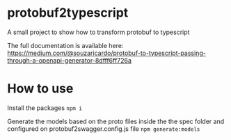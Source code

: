 # protobuf2typescript
A small project to show how to transform protobuf to typescript

The full documentation is available here: https://medium.com/@souzaricardo/protobuf-to-typescript-passing-through-a-openapi-generator-8dfff6ff726a

# How to use

Install the packages
`npm i`

Generate the models based on the proto files inside the the spec folder and configured on protobuf2swagger.config.js file
`npm generate:models`
